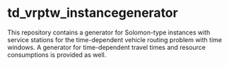 # td_vrptw_instancegenerator
This repository contains a generator for Solomon-type instances with service stations for the time-dependent vehicle routing problem with time windows. A generator for time-dependent travel times and resource consumptions is provided as well.
